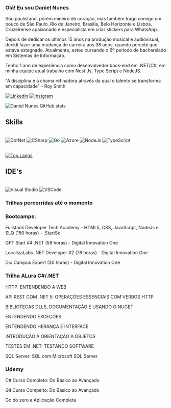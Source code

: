 ### Olá! Eu sou Daniel Nunes
 
Sou paulistano, porém mineiro de coração, mas também trago comigo um pouco de São Paulo, Rio de Janeiro, Brasília, Belo Horizonte e Lisboa. Cruzeirense apaixonado e especialista em criar stickers para WhatsApp.

Depois de dedicar os últimos 15 anos na produção musical e audiovisual, decidi fazer uma mudança de carreira aos 38 anos, quando percebi que estava estagnado. Atualmente, estou cursando o 6º período de bacharelado em Sistemas de Informação.

Tenho 1 ano de experiência como desenvolvedor back-end em .NET/C#, em minha equipe atual trabalho com Nest.Js, Type Script e NodeJS.

"A disciplina é a chama refinadora através da qual o talento se transforma em capacidade" - Roy Smith



[![Linkedin](https://img.shields.io/badge/LinkedIn-0077B5?style=for-the-badge&logo=linkedin&logoColor=white)](https://www.linkedin.com/in/danielnunes17/)
[![Instgram](https://img.shields.io/badge/Instagram-E4405F?style=for-the-badge&logo=instagram&logoColor=white)](https://www.instagram.com/danielstnunes/)

![Daniel Nunes GitHub stats](https://github-readme-stats.vercel.app/api?username=danielnunes17&show_icons=true&theme=dracula)

## Skills

<div style = "display: inline_block"><br/>
<img align = "center" alt="DotNet" src = "https://img.shields.io/badge/.NET-5C2D91?style=for-the-badge&logo=.net&logoColor=white"/>
<img align = "center" alt="CSharp" src = "https://img.shields.io/badge/C%23-239120?style=for-the-badge&logo=c-sharp&logoColor=white"/>
<img align = "center" alt="Go" src = "https://img.shields.io/badge/Go-00ADD8?style=for-the-badge&logo=go&logoColor=white"/>
<img align = "center" alt="Azure" src = "https://img.shields.io/badge/Microsoft_Azure-0089D6?style=for-the-badge&logo=microsoft-azure&logoColor=white"/>
<img align = "center" alt="NodeJs" src = "https://img.shields.io/badge/Node.js-43853D?style=for-the-badge&logo=node.js&logoColor=white"/>
<img align = "center" alt="TypeScript" src = "https://img.shields.io/badge/TypeScript-007ACC?style=for-the-badge&logo=typescript&logoColor=white"/>
</div><br/>

[![Top Langs](https://github-readme-stats.vercel.app/api/top-langs/?username=danielnunes17&layout=demo)](https://github.com/anuraghazra/github-readme-stats)

## IDE's

<div style = "display: inline_block"><br/>
<img align = "center" alt="Visual Studio" src ="https://img.shields.io/badge/Visual_Studio-5C2D91?style=for-the-badge&logo=visual%20studio&logoColor=white"/>
<img align = "center" alt="VSCode" src ="https://img.shields.io/badge/Visual_Studio_Code-0078D4?style=for-the-badge&logo=visual%20studio%20code&logoColor=white"/>
</div>

### Trilhas percorridas até o momento 

### Bootcamps:
Fullstack Developer Tech Academy - HTML5, CSS, JavaScript, NodeJs e SLQ (150 horas) - .StartSe 

GFT Start #4 .NET (58 horas) - Digital Innovation One

LocalizaLabs .NET Developer #2 (78 horas) - Digital Innovation One

Dio Campus Expert (30 horas) - Digital Innovation One

### Trilha ALura C#/.NET 
HTTP: ENTENDENDO A WEB

API REST COM .NET 5: OPERAÇÕES ESSENCIAIS COM VERBOS HTTP

BIBLIOTECAS DLLS, DOCUMENTAÇÃO E USANDO O NUGET

ENTENDENDO EXCEÇÕES

ENTENDENDO HERANÇA E INTERFACE

INTRODUÇÃO À ORIENTAÇÃO A OBJETOS

TESTES EM .NET: TESTANDO SOFTWARE

SQL Server: SQL com Microsoft SQL Server

### Udemy
C# Curso Completo: Do Básico ao Avançado 

Git Curso Compelto: Do Básico ao Avançado 

Go do zero a Aplicação Completa





